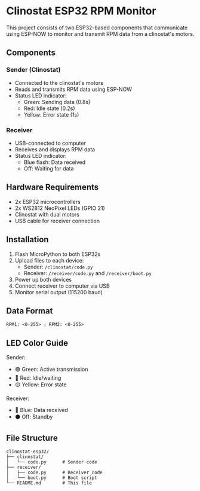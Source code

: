 # Clinostat ESP32 RPM Monitor

This project consists of two ESP32-based components that communicate using ESP-NOW to monitor and transmit RPM data from a clinostat's motors.

## Components

### Sender (Clinostat)
- Connected to the clinostat's motors
- Reads and transmits RPM data using ESP-NOW
- Status LED indicator:
  - Green: Sending data (0.8s)
  - Red: Idle state (0.2s)
  - Yellow: Error state (1s)

### Receiver
- USB-connected to computer
- Receives and displays RPM data
- Status LED indicator:
  - Blue flash: Data received
  - Off: Waiting for data

## Hardware Requirements

- 2x ESP32 microcontrollers
- 2x WS2812 NeoPixel LEDs (GPIO 21)
- Clinostat with dual motors
- USB cable for receiver connection

## Installation

1. Flash MicroPython to both ESP32s
2. Upload files to each device:
   - Sender: `/clinostat/code.py`
   - Receiver: `/receiver/code.py` and `/receiver/boot.py`
3. Power up both devices
4. Connect receiver to computer via USB
5. Monitor serial output (115200 baud)

## Data Format

```
RPM1: <0-255> ; RPM2: <0-255>
```

## LED Color Guide

Sender:
- 🟢 Green: Active transmission
- 🔴 Red: Idle/waiting
- 🟡 Yellow: Error state

Receiver:
- 🔵 Blue: Data received
- ⚫ Off: Standby

## File Structure

```
clinostat-esp32/
├── clinostat/
│   └── code.py      # Sender code
├── receiver/
│   ├── code.py      # Receiver code
│   └── boot.py      # Boot script
└── README.md        # This file
```